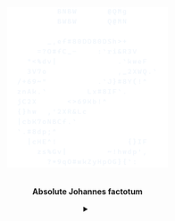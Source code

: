 <div align="center">
    <picture>
        <source media="(prefers-color-scheme: dark)" srcset="/assets/logo_gh_dark.webp"/>
        <source media="(prefers-color-scheme: light)" srcset="/assets/logo_gh_light.webp"/>
        <img alt="Theme-adjusted logo" src="/assets/logo_gh_dark.webp" width="288" height="288"/>
    </picture>
</div>
<br/>
<p align="center"><b>Absolute Johannes factotum</b></p>

<details align="center">
    <summary></summary>
    <dl align="justify">
        <dt>
            <a href="http://scp-wiki.wikidot.com/scp-7182" title="The Morpheus Field">SCP-7182</a>
            <sup><span title="This uses GitHub Actions to periodically pull new data from the SCP Foundation Wiki and summarize it with Google's Gemini family of models. Since this process is automated, please use the email in my GitHub profile to inform me of any errors or inappropriate content."><mark>(?)</mark></span></sup>
        </dt>
        <dd>SCP-7182 is a powerful, expanding energy field that causes anyone or anything entering it to immediately fall into a deep, permanent sleep. This field mysteriously appeared around Site-08, a secret facility, and could not be dispelled by traditional means. It was discovered that the site director had been experimenting with powerful energy points, accidentally creating and amplifying this sleep-inducing field, which began to grow. A soldier named Walter Cread, who was uniquely immune to the field's effects, bravely volunteered to re-enter the affected site and destroy the machine amplifying the field, sacrificing himself to shrink it back to its original, manageable size and awaken everyone who had fallen asleep.</dd>
        <dt>
            <a href="https://en.wikipedia.org/wiki/Hungarian_Two-Tailed_Dog_Party">Hungarian Two-Tailed Dog Party</a>
            <sup><span title="This uses GitHub Actions to periodically pull random Wikipedia articles from interesting and numinous categories — like unsolved internet mysteries — and summarize it with Google's Gemini family of models. Since this process is automated, please use the email in my GitHub profile to inform me of any errors or inappropriate content."><mark>(?)</mark></span></sup>
        </dt>
        <dd>The Hungarian Two-Tailed Dog Party (MKKP) is a satirical political party in Hungary, founded in 2006 and officially registered in 2014. The party uses humor and absurd campaign promises, such as eternal life, free beer, and building a mountain on the Great Hungarian Plain, to mock the political establishment and government policies. They are known for their street art and protest campaigns, often parodying government slogans, especially those related to anti-immigration stances. Despite its satirical nature, the MKKP has participated in elections, gaining increasing, though still small, percentages of votes, and has even won local council seats and a mayorship in Budapest, demonstrating a unique approach to political engagement through satire and anti-establishment messaging.</dd>
    </dl>
</details>
